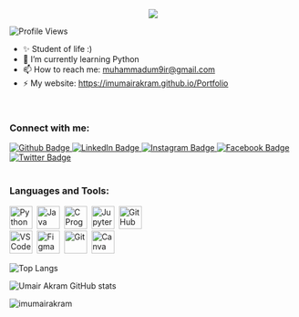 
<p align="center" style="color: #007ACC; font-family: 'Fira Code', monospace;>
  <a href="#">
    <img src="https://readme-typing-svg.demolab.com?font=Fira+Code&weight=500&size=28&duration=4000&pause=1000&color=007ACC&background=1E1E1E&center=true&vCenter=true&width=500&height=60&lines=Hi+There+I'm+Umair+Akram;Welcome+to+My+Profile!"/>
  </a>
</p>

![Profile Views](https://komarev.com/ghpvc/?username=imumairakram&color=blueviolet&style=flat-square)


- ✨ Student of life :)
- 🌱 I’m currently learning Python
- 📫 How to reach me: muhammadum9ir@gmail.com
- ⚡ My website: https://imumairakram.github.io/Portfolio

<br>

### Connect with me:
<div id="badges">
  <a href="https://github.com/imumairakram">
    <img src="https://img.shields.io/badge/Github-white?style=for-the-badge&logo=Github&logoColor=black" alt="Github Badge"/>
  </a>
  <a href="https://www.linkedin.com/in/imumairakram">
    <img src="https://img.shields.io/badge/LinkedIn-blue?style=for-the-badge&logo=linkedin&logoColor=white" alt="LinkedIn Badge"/>
  </a>
   <a href="https://www.instagram.com/imumairakram">
    <img src="https://img.shields.io/badge/Instagram-purple?style=for-the-badge&logo=instagram&logoColor=white" alt="Instagram Badge"/>
  </a>
   <a href="https://fb.com/umairakram.4">
    <img src="https://img.shields.io/badge/Facebook-blue?style=for-the-badge&logo=facebook&logoColor=white" alt="Facebook Badge"/>
  </a>
   <a href="https://twitter.com/imumairakram">
    <img src="https://img.shields.io/badge/Twitter-blue?style=for-the-badge&logo=twitter&logoColor=white" alt="Twitter Badge"/>
  </a>
</div>
<br>

### Languages and Tools:

<p>
  <img src="https://skillicons.dev/icons?i=python" alt="Python" width="40" height="40"/>&nbsp;
  <img src="https://skillicons.dev/icons?i=java" alt="Java" width="40" height="40"/>&nbsp;
  <img src="https://skillicons.dev/icons?i=c" alt="C Programming" width="40" height="40"/>&nbsp;
  <img src="https://upload.wikimedia.org/wikipedia/commons/3/38/Jupyter_logo.svg" alt="Jupyter Notebook" width="40" height="40"/>&nbsp;
  <img src="https://skillicons.dev/icons?i=github" alt="GitHub" width="40" height="40"/><br>
  <img src="https://skillicons.dev/icons?i=vscode" alt="VS Code" width="40" height="40"/>&nbsp;
  <img src="https://skillicons.dev/icons?i=figma" alt="Figma" width="40" height="40"/>&nbsp;
  <img src="https://skillicons.dev/icons?i=git" alt="Git" width="40" height="40"/>&nbsp;
  <img src="https://www.vectorlogo.zone/logos/canva/canva-icon.svg" alt="Canva" width="40" height="40"/>
</p>
<be>


![Top Langs](https://github-readme-stats.vercel.app/api/top-langs/?username=imumairakram&theme=dark)

![Umair Akram GitHub stats](https://github-readme-stats.vercel.app/api?username=imumairakram&show_icons=true&theme=dark&icon_color=ffffff)


<p><img align="center" src="https://github-readme-streak-stats.herokuapp.com/?user=imumairakram&theme=dark" alt="imumairakram" /></p>

